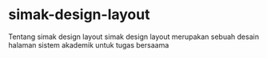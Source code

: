 simak-design-layout
===================

Tentang simak design layout
simak design layout merupakan sebuah desain halaman sistem akademik untuk tugas bersaama
